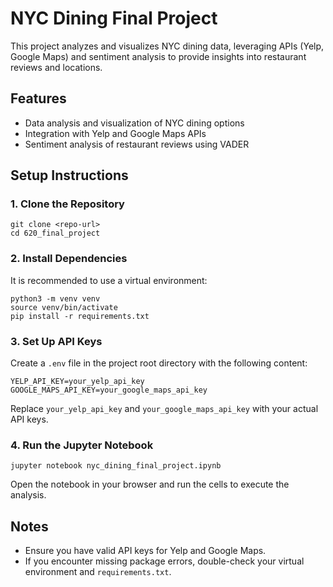 # NYC Dining Final Project

This project analyzes and visualizes NYC dining data, leveraging APIs (Yelp, Google Maps) and sentiment analysis to provide insights into restaurant reviews and locations.

## Features
- Data analysis and visualization of NYC dining options
- Integration with Yelp and Google Maps APIs
- Sentiment analysis of restaurant reviews using VADER

## Setup Instructions

### 1. Clone the Repository
```
git clone <repo-url>
cd 620_final_project
```

### 2. Install Dependencies
It is recommended to use a virtual environment:
```
python3 -m venv venv
source venv/bin/activate
pip install -r requirements.txt
```

### 3. Set Up API Keys
Create a `.env` file in the project root directory with the following content:
```
YELP_API_KEY=your_yelp_api_key
GOOGLE_MAPS_API_KEY=your_google_maps_api_key
```
Replace `your_yelp_api_key` and `your_google_maps_api_key` with your actual API keys.

### 4. Run the Jupyter Notebook
```
jupyter notebook nyc_dining_final_project.ipynb
```
Open the notebook in your browser and run the cells to execute the analysis.

## Notes
- Ensure you have valid API keys for Yelp and Google Maps.
- If you encounter missing package errors, double-check your virtual environment and `requirements.txt`.